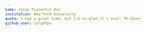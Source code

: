 ```yaml
---
name: Jorge Piazentin Ono
institution: New York University
quote: I had a great time, but I'm so glad it's over. Ph.Done!
github_user: jorgehpo
---
```

